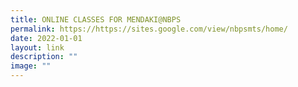 ```yaml
---
title: ONLINE CLASSES FOR MENDAKI@NBPS
permalink: https://https://sites.google.com/view/nbpsmts/home/
date: 2022-01-01
layout: link
description: ""
image: ""
---
```


